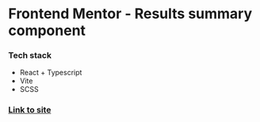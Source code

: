 # Frontend Mentor - Results summary component

### Tech stack
- React + Typescript
- Vite
- SCSS

### [Link to site](https://results-summary-component-gromzi.netlify.app/)
